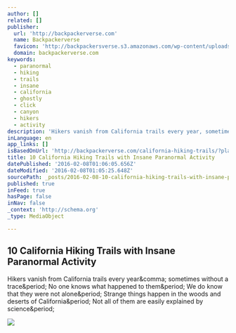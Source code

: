 ```yaml
---
author: []
related: []
publisher:
  url: 'http://backpackerverse.com'
  name: Backpackerverse
  favicon: 'http://backpackersverse.s3.amazonaws.com/wp-content/uploads/2015/09/18191451/BPVerse-FaviconBW.gif'
  domain: backpackerverse.com
keywords:
  - paranormal
  - hiking
  - trails
  - insane
  - california
  - ghostly
  - click
  - canyon
  - hikers
  - activity
description: 'Hikers vanish from California trails every year, sometimes without a trace. No one knows what happened to them. We do know that they were not alone. Strange things happen in the woods and deserts of California. Not all of them are easily explained by science.'
inLanguage: en
app_links: []
isBasedOnUrl: 'http://backpackerverse.com/california-hiking-trails/?platform=hootsuite'
title: 10 California Hiking Trails with Insane Paranormal Activity
datePublished: '2016-02-08T01:06:05.656Z'
dateModified: '2016-02-08T01:05:25.648Z'
sourcePath: _posts/2016-02-08-10-california-hiking-trails-with-insane-paranormal-activity.md
published: true
inFeed: true
hasPage: false
inNav: false
_context: 'http://schema.org'
_type: MediaObject

---
```

<article style=""><h1>10 California Hiking Trails with Insane Paranormal Activity</h1><p>Hikers vanish from California trails every year&amp;comma; sometimes without a trace&amp;period; No one knows what happened to them&amp;period; We do know that they were not alone&amp;period; Strange things happen in the woods and deserts of California&amp;period; Not all of them are easily explained by science&amp;period;</p><img src="http://backpackersverse.s3.amazonaws.com/wp-content/uploads/2016/01/24154412/Secret-Sidewalk-in-Niles-Canyon-California-2.jpg" /></article>